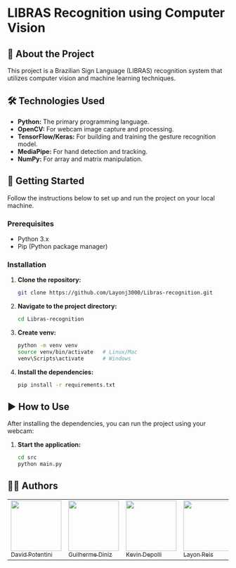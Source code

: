 # LIBRAS Recognition using Computer Vision

## 📖 About the Project

This project is a Brazilian Sign Language (LIBRAS) recognition system that utilizes computer vision and machine learning techniques. 

## 🛠️ Technologies Used

* **Python:** The primary programming language.
* **OpenCV:** For webcam image capture and processing.
* **TensorFlow/Keras:** For building and training the gesture recognition model.
* **MediaPipe:** For hand detection and tracking.
* **NumPy:** For array and matrix manipulation.

## 🚀 Getting Started

Follow the instructions below to set up and run the project on your local machine.

### Prerequisites

* Python 3.x
* Pip (Python package manager)

### Installation

1.  **Clone the repository:**
    ```bash
    git clone https://github.com/Layonj3000/Libras-recognition.git
    ```
2.  **Navigate to the project directory:**
    ```bash
    cd Libras-recognition
    ```
3.  **Create venv:**
    ```bash
    python -m venv venv
    source venv/bin/activate   # Linux/Mac
    venv\Scripts\activate      # Windows
    ```
4.  **Install the dependencies:**
    ```bash
    pip install -r requirements.txt
    ```

## ▶️ How to Use

After installing the dependencies, you can run the project using your webcam:

1. **Start the application:**
   ```bash
   cd src
   python main.py
   
## 👨‍💻 Authors
<div>
  <table style="margin: 0 auto;">
    <tr>
      <td><a href="https://github.com/DavidPotentini"><img loading="lazy" src="https://avatars.githubusercontent.com/u/106561154?v=4" width="115"><br><sub>David Potentini</sub></a></td>
      <td><a href="https://github.com/guilhermediniz1"><img loading="lazy" src="https://avatars.githubusercontent.com/u/50873941?v=4" width="115"><br><sub>Guilherme Diniz</sub></a></td>
      <td><a href="https://github.com/kevindepolli"><img loading="lazy" src="https://avatars.githubusercontent.com/u/95195647?v=4" width="115"><br><sub>Kevin Depolli</sub></a></td>
      <td><a href="https://github.com/Layonj300"><img loading="lazy" src="https://avatars.githubusercontent.com/u/106559843?v=4" width="115"><br><sub>Layon Reis</sub></a></td>
    </tr>
  </table>
</div>

